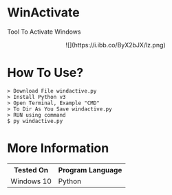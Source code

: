 # WinActivate
Tool To Activate Windows
<center>
![](https://i.ibb.co/ByX2bJX/lz.png)</center>

How To Use?
=

    > Download File windactive.py
    > Install Python v3
    > Open Terminal, Example "CMD"
    > To Dir As You Save windactive.py
    > RUN using command
    $ py windactive.py 

More Information
=

<table>
    <tr>
        <th>Tested On</th>
        <th>Program Language</th>
    </tr>
    <tr>
        <td>Windows 10</td>
        <td>Python</td>
    </tr>
</table>
